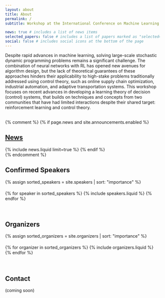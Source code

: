 ```yaml
---
layout: about
title: About
permalink: /
subtitle: Workshop at the International Conference on Machine Learning (ICML) 2024 in Vienna, Austria

news: true # includes a list of news items
selected_papers: false # includes a list of papers marked as "selected={true}"
social: false # includes social icons at the bottom of the page
---
```


Despite rapid advances in machine learning, solving large-scale stochastic dynamic programming problems remains a significant challenge. The combination of neural networks with RL has opened new avenues for algorithm design, but the lack of theoretical guarantees of these approaches hinders their applicability to high-stake problems traditionally addressed using control theory, such as online supply chain optimization, industrial automation, and adaptive transportation systems. This workshop focuses on recent advances in developing a learning theory of decision (control) systems, that builds on techniques and concepts from two communities that have had limited interactions despite their shared target: reinforcement learning and control theory.
<br><br>

{% comment %}
{% if page.news and site.announcements.enabled %}
  <h2>
    <a href="{{ '/news/' | relative_url }}" style="color: inherit">News</a>
  </h2>
  {% include news.liquid limit=true %}
{% endif %}
<br>
{% endcomment %}

## Confirmed Speakers
{% assign sorted_speakers = site.speakers | sort: "importance" %}
<div style="margin-top: 20px; display: flex; gap: 20px; flex-wrap: wrap;">
  {% for speaker in sorted_speakers %}
    {% include speakers.liquid %}
  {% endfor %}
</div>
<br><br>

## Organizers
{% assign sorted_organizers = site.organizers | sort: "importance" %}
<div style="margin-top: 20px; display: flex; gap: 20px; flex-wrap: wrap;">
  {% for organizer in sorted_organizers %}
    {% include organizers.liquid %}
  {% endfor %}
</div>
<br><br>

## Contact
(coming soon)
